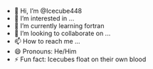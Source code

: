 - 👋 Hi, I’m @Icecube448
- 👀 I’m interested in ...
- 🌱 I’m currently learning fortran 
- 💞️ I’m looking to collaborate on ...
- 📫 How to reach me ...
- 😄 Pronouns: He/Him
- ⚡ Fun fact: Icecubes float on their own blood

<!---
Icecube448/Icecube448 is a ✨ special ✨ repository because its `README.md` (this file) appears on your GitHub profile.
You can click the Preview link to take a look at your changes.
--->
